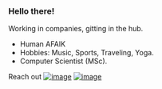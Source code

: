 ### Hello there!  

Working in companies, gitting in the hub.
- Human AFAIK
- Hobbies: Music, Sports, Traveling, Yoga.
- Computer Scientist (MSc).

Reach out
[![image](https://img.shields.io/badge/LinkedIn-0077B5?style=for-the-badge&logo=linkedin&logoColor=white)](https://www.linkedin.com/in/lautaro-lombardi/)
[![image](https://img.shields.io/badge/Gmail-D14836?style=for-the-badge&logo=gmail&logoColor=white)](mailto:lautarolombardi19@gmail.com)
